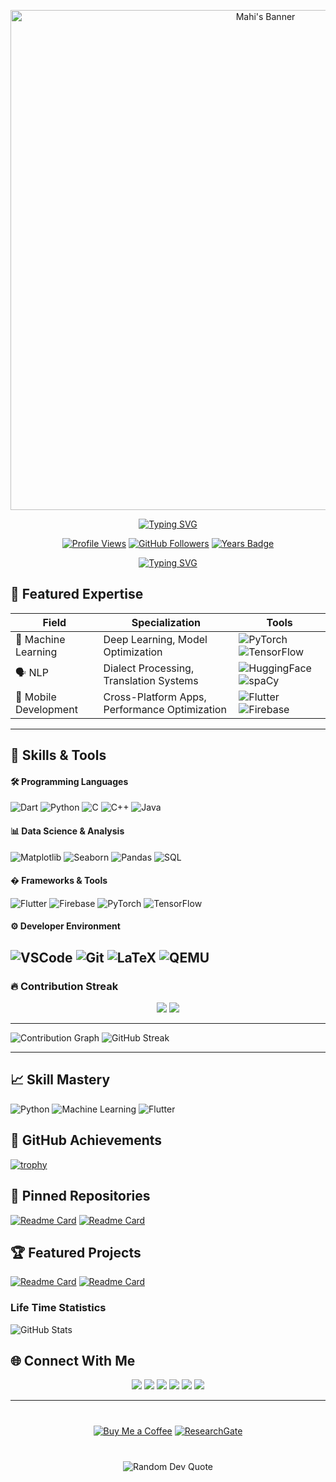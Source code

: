 <p align="center">
  <img src="https://github.com/Mehraj-Hossain-Mahi/Mehraj-Hossain-Mahi/blob/main/assets/banner.gif?raw=true" alt="Mahi's Banner" width="800">
</p>

<p align="center">
  <a href="https://git.io/typing-svg">
    <img src="https://readme-typing-svg.demolab.com?font=Fira+Code&size=30&duration=4000&pause=1000&color=00CCFF&center=true&vCenter=true&width=800&lines=Assalamu+Alaikum+%F0%9F%91%8B;Welcome+to+My+GitHub+Profile!;Greetings%2C+I'm+Mehraj+Hossain+Mahi+%F0%9F%91%8B&effect=wave" alt="Typing SVG" />
  </a>
</p>




<div align="center">

[![Profile Views](https://komarev.com/ghpvc/?username=Mehraj-Hossain-Mahi&style=flat-square&color=00ccff)](https://github.com/Mehraj-Hossain-Mahi)
[![GitHub Followers](https://img.shields.io/github/followers/Mehraj-Hossain-Mahi?label=Followers&style=flat-square&color=00ccff)](https://github.com/Mehraj-Hossain-Mahi?tab=followers)
[![Years Badge](https://badges.pufler.dev/years/Mehraj-Hossain-Mahi?style=flat-square&color=00ccff)](https://github.com/Mehraj-Hossain-Mahi)

</div>

<p align="center">
  <a href="https://git.io/typing-svg">
    <img src="https://readme-typing-svg.demolab.com?font=Fira+Code&pause=1000&color=22D3E3&center=true&vCenter=true&width=500&lines=Junior+Researcher;Machine+Learning+Specialist;Deep+Learning+Practitioner;NLP+Researcher;Open-Source+Contributor;Mobile+App+Developer;Systems+Architecture+Explorer&effect=bounce" alt="Typing SVG" />
  </a>
</p>



## 🌟 Featured Expertise

<div align="center">
  
| **Field**               | **Specialization**                                | **Tools**                                                                 |
|-------------------------|---------------------------------------------------|---------------------------------------------------------------------------|
| 🤖 Machine Learning     | Deep Learning, Model Optimization                 | ![PyTorch](https://img.shields.io/badge/PyTorch-EE4C2C?logo=pytorch&logoColor=white) ![TensorFlow](https://img.shields.io/badge/TensorFlow-FF6F00?logo=tensorflow&logoColor=white) |
| 🗣️ NLP                 | Dialect Processing, Translation Systems           | ![HuggingFace](https://img.shields.io/badge/HuggingFace-FFD21F?logo=huggingface&logoColor=black) ![spaCy](https://img.shields.io/badge/spaCy-09A3D5?logo=spacy&logoColor=white) |
| 📱 Mobile Development   | Cross-Platform Apps, Performance Optimization     | ![Flutter](https://img.shields.io/badge/Flutter-02569B?logo=flutter&logoColor=white) ![Firebase](https://img.shields.io/badge/Firebase-FFCA28?logo=firebase&logoColor=black) |

</div>

---

## 🧠 Skills & Tools

#### 🛠️ Programming Languages
![Dart](https://img.shields.io/badge/Dart-0175C2?style=for-the-badge&logo=dart&logoColor=white)
![Python](https://img.shields.io/badge/Python-3776AB?style=for-the-badge&logo=python&logoColor=white)
![C](https://img.shields.io/badge/C-00599C?style=for-the-badge&logo=c&logoColor=white)
![C++](https://img.shields.io/badge/C++-00599C?style=for-the-badge&logo=c%2B%2B&logoColor=white)
![Java](https://img.shields.io/badge/Java-007396?style=for-the-badge&logo=java&logoColor=white)

#### 📊 Data Science & Analysis
![Matplotlib](https://img.shields.io/badge/Matplotlib-11557C?style=for-the-badge&logo=matplotlib&logoColor=white)
![Seaborn](https://img.shields.io/badge/Seaborn-4C72B0?style=for-the-badge&logo=seaborn&logoColor=white)
![Pandas](https://img.shields.io/badge/Pandas-150458?style=for-the-badge&logo=pandas&logoColor=white)
![SQL](https://img.shields.io/badge/SQL-407AAC?style=for-the-badge&logo=database&logoColor=white)

#### � Frameworks & Tools
![Flutter](https://img.shields.io/badge/Flutter-02569B?style=for-the-badge&logo=flutter&logoColor=white)
![Firebase](https://img.shields.io/badge/Firebase-FFCA28?style=for-the-badge&logo=firebase&logoColor=black)
![PyTorch](https://img.shields.io/badge/PyTorch-EE4C2C?style=for-the-badge&logo=pytorch&logoColor=white)
![TensorFlow](https://img.shields.io/badge/TensorFlow-FF6F00?style=for-the-badge&logo=tensorflow&logoColor=white)

#### ⚙️ Developer Environment
![VSCode](https://img.shields.io/badge/VSCode-007ACC?style=for-the-badge&logo=visual-studio-code&logoColor=white)
![Git](https://img.shields.io/badge/Git-F05032?style=for-the-badge&logo=git&logoColor=white)
![LaTeX](https://img.shields.io/badge/LaTeX-008080?style=for-the-badge&logo=latex&logoColor=white)
![QEMU](https://img.shields.io/badge/QEMU-FF6600?style=for-the-badge&logo=qemu&logoColor=white)
---


### 🔥 Contribution Streak

<div align="center">
  <img src="https://github-readme-stats.vercel.app/api?username=Mehraj-Hossain-Mahi&show_icons=true&theme=nightowl&hide_border=true&count_private=true" />
  <img src="https://github-readme-stats.vercel.app/api/top-langs/?username=Mehraj-Hossain-Mahi&layout=compact&theme=nightowl&hide_border=true" />
</div>

---
![Contribution Graph](https://github-readme-activity-graph.vercel.app/graph?username=Mehraj-Hossain-Mahi&theme=react-dark&hide_border=true&area=true)
![GitHub Streak](https://streak-stats.demolab.com/?user=Mehraj-Hossain-Mahi&theme=radical&hide_border=true)

---

## 📈 Skill Mastery

![Python](https://img.shields.io/badge/Python-Expert-3776AB?style=flat&logo=python)
![Machine Learning](https://img.shields.io/badge/ML-Advanced-FF6F00?style=flat&logo=tensorflow)
![Flutter](https://img.shields.io/badge/Flutter-Pro-02569B?style=flat&logo=flutter)


## 🏅 GitHub Achievements
[![trophy](https://github-profile-trophy.vercel.app/?username=Mehraj-Hossain-Mahi&theme=onedark&row=2&column=4)](https://github.com/ryo-ma/github-profile-trophy)


## 📌 Pinned Repositories
[![Readme Card](https://github-readme-stats.vercel.app/api/pin/?username=Mehraj-Hossain-Mahi&repo=DIU-NLP-Research&theme=nightowl)](https://github.com/Mehraj-Hossain-Mahi/DIU-NLP-Research)
[![Readme Card](https://github-readme-stats.vercel.app/api/pin/?username=Mehraj-Hossain-Mahi&repo=Bangla-Sentiment-Analysis&theme=nightowl)](https://github.com/Mehraj-Hossain-Mahi/Bangla-Sentiment-Analysis)
## 🏆 Featured Projects
[![Readme Card](https://github-readme-stats.vercel.app/api/pin/?username=Mehraj-Hossain-Mahi&repo=your-repo&theme=nightowl)](https://github.com/Mehraj-Hossain-Mahi/your-repo)
[![Readme Card](https://github-readme-stats.vercel.app/api/pin/?username=Mehraj-Hossain-Mahi&repo=another-repo&theme=nightowl)](https://github.com/Mehraj-Hossain-Mahi/another-repo)



### Life Time Statistics

![GitHub Stats](https://github-readme-stats.vercel.app/api?username=Mehraj-Hossain-Mahi&show_icons=true&theme=nightowl&hide_border=true&include_all_commits=true)



## 🌐 Connect With Me

<p align="center">
  <a href="https://your-portfolio.com"><img src="https://img.shields.io/badge/🌐 Portfolio-22D3E3?style=for-the-badge" /></a>
  <a href="https://www.linkedin.com/in/mehraj-hossain-mahi/"><img src="https://img.shields.io/badge/LinkedIn-0077B5?style=for-the-badge&logo=linkedin&logoColor=white" /></a>
  <a href="https://www.kaggle.com/mehrajhossainmahi"><img src="https://img.shields.io/badge/Kaggle-20BEFF?style=for-the-badge&logo=kaggle&logoColor=white" /></a>
  <a href="https://nlp.daffodilvarsity.edu.bd/details/31"><img src="https://img.shields.io/badge/NLP Research-DIU-blue?style=for-the-badge&logo=academia&logoColor=white" /></a>
  <a href="https://orcid.org/0009-0006-8732-9678"><img src="https://img.shields.io/badge/ORCID-0009--0006--8732--9678-A6CE39?style=for-the-badge&logo=orcid&logoColor=white" /></a>
  <a href="mailto:mehrajhossain854@gmail.com"><img src="https://img.shields.io/badge/Email-D14836?style=for-the-badge&logo=gmail&logoColor=white" /></a>
</p>

---

<div align="center" style="margin: 40px 0">

[![Buy Me a Coffee](https://img.shields.io/badge/Buy_Me_A_Coffee-FFDD00?style=for-the-badge&logo=ko-fi&logoColor=black)](https://ko-fi.com/mehraj)
[![ResearchGate](https://img.shields.io/badge/ResearchGate-00CCBB?style=for-the-badge&logo=researchgate&logoColor=white)](https://www.researchgate.net/profile/Mehraj-Mahi?ev=hdr_xprf)

</div>
<p align="center">
  <img src="https://quotes-github-readme.vercel.app/api?type=horizontal&theme=dark" alt="Random Dev Quote">
</p>





